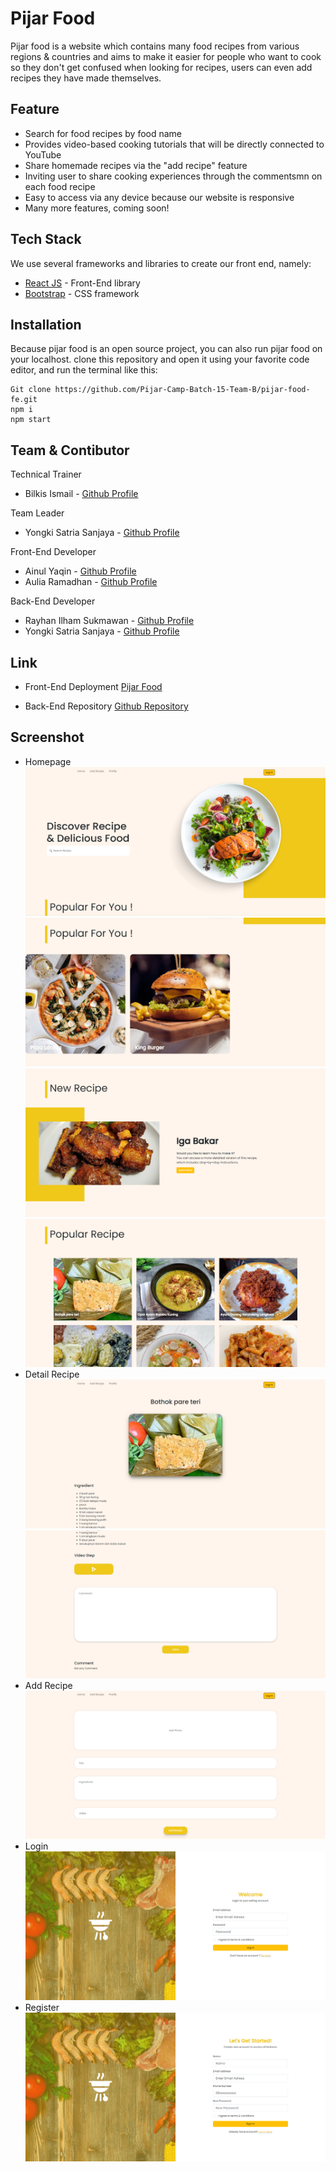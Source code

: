 # Pijar Food

Pijar food is a website which contains many food recipes from various regions & countries and aims to make it easier for people who want to cook so they don't get confused when looking for recipes, users can even add recipes they have made themselves.

## Feature

- Search for food recipes by food name
- Provides video-based cooking tutorials that will be directly connected to YouTube
- Share homemade recipes via the "add recipe" feature
- Inviting user to share cooking experiences through the commentsmn on each food recipe
- Easy to access via any device because our website is responsive
- Many more features, coming soon!

## Tech Stack

We use several frameworks and libraries to create our front end, namely:

- [React JS](https://react.dev/ "React JS") - Front-End library
- [Bootstrap](https://getbootstrap.com/ "Bootstrap") - CSS framework

## Installation

Because pijar food is an open source project, you can also run pijar food on your localhost. clone this repository and open it using your favorite code editor, and run the terminal like this:

```
Git clone https://github.com/Pijar-Camp-Batch-15-Team-B/pijar-food-fe.git
npm i
npm start
```

## Team & Contibutor

Technical Trainer

- Bilkis Ismail - [Github Profile](https://github.com/kubil-ismail "Bilkis Ismail")

Team Leader

- Yongki Satria Sanjaya - [Github Profile](https://github.com/yongkisatrias "Yongki Satria Sanjaya")

Front-End Developer

- Ainul Yaqin - [Github Profile](https://github.com/yaaqin "Ainul Yaqin")
- Aulia Ramadhan - [Github Profile](https://github.com/sayarama "Aulia Ramadhan")

Back-End Developer

- Rayhan Ilham Sukmawan - [Github Profile](https://github.com/Rayaja897 "Rayhan Ilham Sukmawan")
- Yongki Satria Sanjaya - [Github Profile](https://github.com/yongkisatrias "Yongki Satria Sanjaya")

## Link

- Front-End Deployment [Pijar Food](https://pijar-food-team-b.vercel.app/ "Pijar Food")

- Back-End Repository [Github Repository](https://github.com/Pijar-Camp-Batch-15-Team-B/pijar-food-be "Pijar Food Back-End Repository")

## Screenshot

- Homepage
  ![Homepage](https://github.com/Pijar-Camp-Batch-15-Team-B/pijar-food-fe/blob/main/public/Screenshot/Homepage%201.png)
  ![Homepage](https://github.com/Pijar-Camp-Batch-15-Team-B/pijar-food-fe/blob/main/public/Screenshot/Homepage%202.png)
  ![Homepage](https://github.com/Pijar-Camp-Batch-15-Team-B/pijar-food-fe/blob/main/public/Screenshot/Homepage%203.png)
  ![Homepage](https://github.com/Pijar-Camp-Batch-15-Team-B/pijar-food-fe/blob/main/public/Screenshot/Homepage%204.png)
- Detail Recipe
  ![Detail Recipe](https://github.com/Pijar-Camp-Batch-15-Team-B/pijar-food-fe/blob/main/public/Screenshot/Detail%20Recipe%201.png)
  ![Detail Recipe](https://github.com/Pijar-Camp-Batch-15-Team-B/pijar-food-fe/blob/main/public/Screenshot/Detail%20Recipe%202.png)
- Add Recipe
  ![Add Recipe](https://github.com/Pijar-Camp-Batch-15-Team-B/pijar-food-fe/blob/main/public/Screenshot/Add%20Recipe.png)
- Login
  ![Login](https://github.com/Pijar-Camp-Batch-15-Team-B/pijar-food-fe/blob/main/public/Screenshot/Login.png)
- Register
  ![Register](https://github.com/Pijar-Camp-Batch-15-Team-B/pijar-food-fe/blob/main/public/Screenshot/Register.png)
